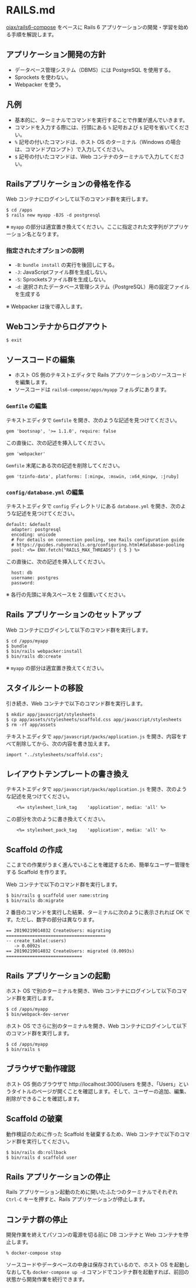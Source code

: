 # RAILS.md

[oiax/rails6-compose](https://github.com/oiax/rails6-compose) をベースに Rails 6 アプリケーションの開発・学習を始める手順を解説します。

## アプリケーション開発の方針

* データベース管理システム（DBMS）には PostgreSQL を使用する。
* Sprockets を使わない。
* Webpacker を使う。

## 凡例

* 基本的に、ターミナルでコマンドを実行することで作業が進んでいきます。
* コマンドを入力する際には、行頭にある `%` 記号および `$` 記号を省いてください。
* `%` 記号の付いたコマンドは、ホスト OS のターミナル（Windows の場合は、コマンドプロンプト）で入力してください。
* `$` 記号の付いたコマンドは、Web コンテナのターミナルで入力してください。

## Railsアプリケーションの骨格を作る

Web コンテナにログインして以下のコマンド群を実行します。

```
$ cd /apps
$ rails new myapp -BJS -d postgresql
```

※ `myapp` の部分は適宜置き換えてください。ここに指定された文字列がアプリケーション名となります。

### 指定されたオプションの説明

* `-B`: `bundle install` の実行を後回しにする。
* `-J`: JavaScriptファイル群を生成しない。
* `-S`: Sprocketsファイル群を生成しない。
* `-d`: 選択されたデータベース管理システム（PostgreSQL）用の設定ファイルを生成する

※ Webpacker は後で導入します。

## Webコンテナからログアウト

```
$ exit
```

## ソースコードの編集

* ホスト OS 側のテキストエディタで Rails アプリケーションのソースコードを編集します。
* ソースコードは `rails6-compose/apps/myapp` フォルダにあります。

### `Gemfile` の編集

テキストエディタで `Gemfile` を開き、次のような記述を見つけてください。

```
gem 'bootsnap', '>= 1.1.0', require: false
```

この直後に、次の記述を挿入してください。

```
gem 'webpacker'
```

`Gemfile` 末尾にある次の記述を削除してください。

```
gem 'tzinfo-data', platforms: [:mingw, :mswin, :x64_mingw, :jruby]
```

### `config/database.yml` の編集

テキストエディタで `config` ディレクトリにある `database.yml` を開き、次のような記述を見つけてください。

```
default: &default
  adapter: postgresql
  encoding: unicode
  # For details on connection pooling, see Rails configuration guide
  # https://guides.rubyonrails.org/configuring.html#database-pooling
  pool: <%= ENV.fetch("RAILS_MAX_THREADS") { 5 } %>
```

この直後に、次の記述を挿入してください。

```
  host: db
  username: postgres
  password:
```

※ 各行の先頭に半角スペースを 2 個置いてください。

## Rails アプリケーションのセットアップ

Web コンテナにログインして以下のコマンド群を実行します。

```
$ cd /apps/myapp
$ bundle
$ bin/rails webpacker:install
$ bin/rails db:create
```

※ `myapp` の部分は適宜置き換えてください。

## スタイルシートの移設

引き続き、Web コンテナで以下のコマンド群を実行します。

```
$ mkdir app/javascript/stylesheets
$ cp app/assets/stylesheets/scaffold.css app/javascript/stylesheets
$ rm -rf app/assets
```

テキストエディタで `app/javascript/packs/application.js` を開き、内容をすべて削除してから、次の内容を書き加えます。

```
import "../stylesheets/scaffold.css";
```

## レイアウトテンプレートの書き換え

テキストエディタで `app/javascript/packs/application.js` を開き、次のような記述を見つけてください。

```
    <%= stylesheet_link_tag    'application', media: 'all' %>
```

この部分を次のように書き換えてください。

```
    <%= stylesheet_pack_tag    'application', media: 'all' %>
```

## Scaffold の作成

ここまでの作業がうまく進んでいることを確認するため、簡単なユーザー管理をする Scaffold を作ります。

Web コンテナで以下のコマンド群を実行します。

```
$ bin/rails g scaffold user name:string
$ bin/rails db:migrate
```

2 番目のコマンドを実行した結果、ターミナルに次のように表示されれば OK です。ただし、数字の部分は異なります。

```
== 20190219014032 CreateUsers: migrating ======================================
-- create_table(:users)
   -> 0.0092s
== 20190219014032 CreateUsers: migrated (0.0093s) =============================
```

## Rails アプリケーションの起動

ホスト OS で別のターミナルを開き、Web コンテナにログインして以下のコマンド群を実行します。

```
$ cd /apps/myapp
$ bin/webpack-dev-server
```

ホスト OS でさらに別のターミナルを開き、Web コンテナにログインして以下のコマンド群を実行します。

```
$ cd /apps/myapp
$ bin/rails s
```

## ブラウザで動作確認

ホスト OS 側のブラウザで http://localhost:3000/users を開き、「Users」というタイトルのページが開くことを確認します。そして、ユーザーの追加、編集、削除ができることを確認します。

## Scaffold の破棄

動作検証のために作った Scaffold を破棄するため、Web コンテナで以下のコマンド群を実行してください。

```
$ bin/rails db:rollback
$ bin/rails d scaffold user
```

## Rails アプリケーションの停止

Rails アプリケーション起動のために開いたふたつのターミナルでそれぞれ `Ctrl-C` キーを押すと、Rails アプリケーションが停止します。

## コンテナ群の停止

開発作業を終えてパソコンの電源を切る前に DB コンテナと Web コンテナを停止します。

```
% docker-compose stop
```

ソースコードやデータベースの中身は保存されているので、ホスト OS を起動しなおしても `docker-compose up -d` コマンドでコンテナ群を起動すれば、前回の状態から開発作業を続行できます。
